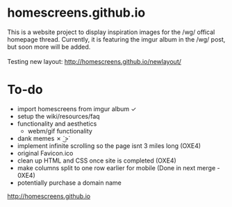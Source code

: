 # homescreens.github.io
This is a website project to display inspiration images for the /wg/ offical homepage thread.
Currently, it is featuring the imgur album in the /wg/ post, but soon more will be added.
<br /><br />
Testing new layout: http://homescreens.github.io/newlayout/

# To-do
 - import homescreens from imgur album ✓
 - setup the wiki/resources/faq
 - functionality and aesthetics
   - webm/gif functionality
 - dank memes ✗  ˙͜>˙ 
 - implement infinite scrolling so the page isnt 3 miles long (OXE4)
 - original Favicon.ico
 - clean up HTML and CSS once site is completed (OXE4)
 - make columns split to one row earlier for mobile (Done in next merge - 0XE4)
 - potentially purchase a domain name

http://homescreens.github.io
